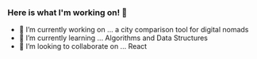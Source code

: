 ### Here is what I'm working on! 👋

- 🔭 I’m currently working on ... a city comparison tool for digital nomads
- 🌱 I’m currently learning ... Algorithms and Data Structures
- 👯 I’m looking to collaborate on ... React
